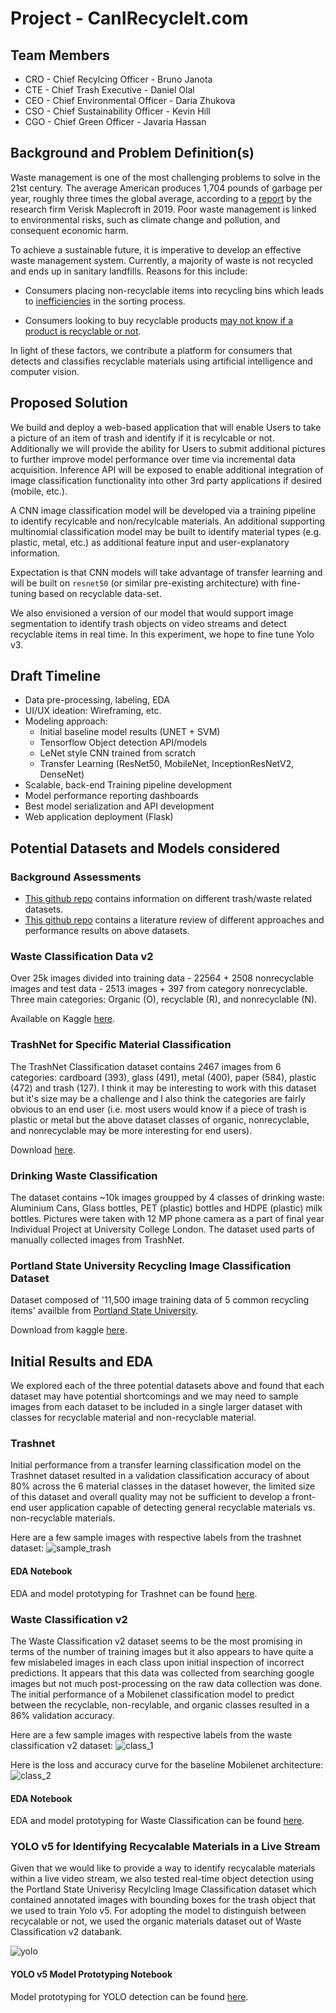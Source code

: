 # Project - CanIRecycleIt.com

## Team Members

* CRO - Chief Recylcing Officer - Bruno Janota
* CTE - Chief Trash Executive - Daniel Olal
* CEO - Chief Environmental Officer - Daria Zhukova
* CSO - Chief Sustainability Officer - Kevin Hill
* CGO - Chief Green Officer - Javaria Hassan

## Background and Problem Definition(s)

Waste management is one of the most challenging problems to solve in the 21st century. The average American produces 1,704 pounds of garbage per year, roughly three times the global average, according to a [report](https://www.globalcitizen.org/en/content/americans-produce-most-waste/#:~:text=The%20average%20American%20produces%201%2C704,the%20research%20firm%20Verisk%20Maplecroft.) by the research firm Verisk Maplecroft in 2019. Poor waste management is linked to environmental risks, such as climate change and pollution, and consequent economic harm.

To achieve a sustainable future, it is imperative to develop an effective waste management system. Currently, a majority of waste is not recycled and ends up in sanitary landfills. Reasons for this include:

* Consumers placing non-recyclable items into recycling bins which leads to [inefficiencies](https://www.valleywasteservice.com/valley-waste-news/what-happens-if-you-put-non-recyclable-items-into-recycling-4034) in the sorting process.

* Consumers looking to buy recyclable products [may not know if a product is recyclable or not](https://news.slashdot.org/story/21/09/09/153219/california-aims-to-ban-recycling-symbols-on-things-that-arent-recyclable).

In light of these factors, we contribute a platform for consumers that detects and classifies recyclable materials using artificial intelligence and computer vision.

## Proposed Solution

We build and deploy a web-based application that will enable Users to take a picture of an item of trash and identify if it is recylcable or not.  Additionally we will provide the ability for Users to submit additional pictures to further improve model performance over time via incremental data acquisition.  Inference API will be exposed to enable additional integration of image classification functionality into other 3rd party applications if desired (mobile, etc.).

A CNN image classification model will be developed via a training pipeline to identify recylcable and non/recylcable materials.  An additional supporting multinomial classification model may be built to identify material types (e.g. plastic, metal, etc.) as additional feature input and user-explanatory information.

Expectation is that CNN models will take advantage of transfer learning and will be built on `resnet50` (or similar pre-existing architecture) with fine-tuning based on recyclable data-set.

We also envisioned a version of our model that would support image segmentation to identify trash objects on video streams and detect recyclable items in real time. In this experiment, we hope to fine tune Yolo v3.

## Draft Timeline

* Data pre-processing, labeling, EDA
* UI/UX ideation: Wireframing, etc.
* Modeling approach:
  * Initial baseline model results (UNET + SVM)
  * Tensorflow Object detection API/models
  * LeNet style CNN trained from scratch
  * Transfer Learning (ResNet50, MobileNet, InceptionResNetV2, DenseNet)
* Scalable, back-end Training pipeline development
* Model performance reporting dashboards
* Best model serialization and API development
* Web application deployment (Flask)

## Potential Datasets and Models considered

### Background Assessments

* [This github repo](https://github.com/AgaMiko/waste-datasets-review) contains information on different trash/waste related datasets.
* [This github repo](https://github.com/majsylw/litter-detection-review) contains a literature review of different approaches and performance results on above datasets.

### Waste Classification Data v2

Over 25k images divided into training data - 22564 + 2508 nonrecyclable images and test data - 2513 images + 397 from category nonrecyclable. Three main categories: Organic (O), recyclable (R), and nonrecyclable (N).

Available on Kaggle [here](https://www.kaggle.com/techsash/waste-classification-data).

### TrashNet for Specific Material Classification

The TrashNet Classification dataset contains 2467 images from 6 categories: cardboard (393), glass (491), metal (400), paper (584), plastic (472) and trash (127). I think it may be interesting to work with this dataset but it's size may be a challenge and I also think the categories are fairly obvious to an end user (i.e. most users would know if a piece of trash is plastic or metal but the above dataset classes of organic, nonrecyclable, and nonrecyclable may be more interesting for end users).

Download [here](https://github.com/garythung/trashnet/blob/master/data/dataset-resized.zip).

### Drinking Waste Classification

The dataset contains ~10k images groupped by 4 classes of drinking waste: Aluminium Cans, Glass bottles, PET (plastic) bottles and HDPE (plastic) milk bottles. Pictures were taken with 12 MP phone camera as a part of final year Individual Project at University College London. The dataset used parts of manually collected images from TrashNet.

### Portland State University Recycling Image Classification Dataset

Dataset composed of '11,500 image training data of 5 common recycling items' availble from [Portland State University](http://web.cecs.pdx.edu/~singh/rcyc-web/index.html).

Download from kaggle [here](https://www.kaggle.com/arkadiyhacks/drinking-waste-classification).

## Initial Results and EDA

We explored each of the three potential datasets above and found that each dataset may have potential shortcomings and we may need to sample images from each dataset to be included in a single larger dataset with classes for recyclable material and non-recyclable material.

### Trashnet

Initial performance from a transfer learning classification model on the Trashnet dataset resulted in a validation classification accuracy of about 80% across the 6 material classes in the dataset however, the limited size of this dataset and overall quality may not be sufficient to develop a front-end user application capable of detecting general recyclable materials vs. non-recyclable materials.

Here are a few sample images with respective labels from the trashnet dataset:
![sample_trash](./trashnet_sample_imgs.JPG)

#### EDA Notebook

EDA and model prototyping for Trashnet can be found [here](../../notebooks/Trashnet_Exploration.ipynb).

### Waste Classification v2

The Waste Classification v2 dataset seems to be the most promising in terms of the number of training images but it also appears to have quite a few mislabeled images in each class upon initial inspection of incorrect predictions. It appears that this data was collected from searching google images but not much post-processing on the raw data collection was done. The initial performance of a Mobilenet classification model to predict between the recyclable, non-recylable, and organic classes resulted in a 86% validation accuracy. 

Here are a few sample images with respective labels from the waste classification v2 dataset:
![class_1](./waste_classification_sample_imgs.JPG)

Here is the loss and accuracy curve for the baseline Mobilenet architecture:
![class_2](./waste_classification_baseline_accuracy.JPG)

#### EDA Notebook

EDA and model prototyping for Waste Classification can be found [here](../../notebooks/Waste_Classification_EDA.ipynb).

### YOLO v5 for Identifying Recycalable Materials in a Live Stream

Given that we would like to provide a way to identify recycalable materials within a live video stream, we also tested real-time object detection using the Portland State Univerisy Recylcling Image Classification dataset which contained annotated images with bounding boxes for the trash object that we used to train Yolo v5. For adopting the model to distinguish between recycalable or not, we used the organic materials dataset out of Waste Classification v2 databank.


![yolo](./yolo.png)

#### YOLO v5 Model Prototyping Notebook

Model prototyping for YOLO detection can be found [here](../../notebooks/Object_detection.ipynb).
